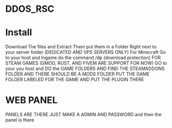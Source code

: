 # DDOS_RSC
# Install
Download The files and Extract Them put them in a Folder Right next to your server folder (DEDICATED AND VPS SERVERS ONLY)
For Minecraft Go to your host
and Ingame do the command /dp (download protection)
FOR STEAM GAMES (GMOD, RUST, AND FIVEM ARE SUPPORT FOR NOW)
GO to your you host and DO the GAME FOLDERS AND FIND THE STEAMADDONS FOLDER AND THERE SHOULD BE A MODS FOLDER 
PUT THE GAME FOLDER LABELED FOR THE GAME AND PUT THE PLUGIN THERE
# WEB PANEL
PANELS ARE THERE JUST MAKE A ADMIN AND PASSWORD 
and then the panel is there 
